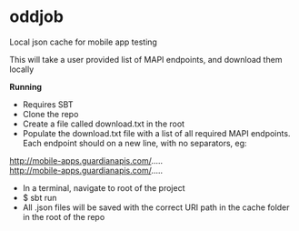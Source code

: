 oddjob
======

Local json cache for mobile app testing

This will take a user provided list of MAPI endpoints, and download them locally

**Running**

- Requires SBT
- Clone the repo
- Create a file called download.txt in the root
- Populate the download.txt file with a list of all required MAPI endpoints. Each endpoint should on a new line, with no separators, eg:

http://mobile-apps.guardianapis.com/.....   
http://mobile-apps.guardianapis.com/.....

- In a terminal, navigate to root of the project
- $ sbt run
- All .json files will be saved with the correct URI path in the cache folder in the root of the repo

